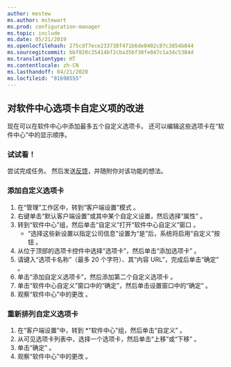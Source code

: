 ```yaml
---
author: mestew
ms.author: mstewart
ms.prod: configuration-manager
ms.topic: include
ms.date: 05/21/2019
ms.openlocfilehash: 275cdf7ece233738f471b6de0402c87c3854b844
ms.sourcegitcommit: bbf820c35414bf2cba356f30fe047c1a34c5384d
ms.translationtype: HT
ms.contentlocale: zh-CN
ms.lasthandoff: 04/21/2020
ms.locfileid: "81698555"
---
```

## <a name="improvements-to-software-center-tab-customizations"></a>对软件中心选项卡自定义项的改进
<!--4063773-->
现在可以在软件中心中添加最多五个自定义选项卡。 还可以编辑这些选项卡在“软件中心”中的显示顺序。

### <a name="try-it-out"></a>试试看！

尝试完成任务。 然后发送[反馈](../../../../understand/find-help.md#product-feedback)，并随附你对该功能的想法。

### <a name="add-custom-tabs"></a>添加自定义选项卡

1. 在“管理”工作区中，转到“客户端设置”模式   。 
1. 右键单击“默认客户端设置”或其中某个自定义设置，然后选择“属性”   。
1. 转到“软件中心”组，然后单击“自定义”打开“软件中心自定义”窗口    。
   - “选择这些新设置以指定公司信息”设置为“是”后，系统将启用“自定义”按钮    。
1. 从位于顶部的选项卡控件中选择“选项卡”，然后单击“添加选项卡”   。
1. 请键入“选项卡名称”（最多 20 个字符）、其“内容 URL”，完成后单击“确定”    。
1. 单击“添加自定义选项卡”，然后添加第二个自定义选项卡  。
1. 单击“软件中心自定义”窗口中的“确定”，然后单击设置窗口中的“确定”    。  
1. 观察“软件中心”中的更改  。

### <a name="reorder-custom-tabs"></a>重新排列自定义选项卡

1. 在“客户端设置”中，转到 *“软件中心”组，然后单击“自定义”    。
1. 从可见选项卡列表中，选择一个选项卡，然后单击“上移”或“下移”   。
1. 单击“确定”  。
1. 观察“软件中心”中的更改  。
